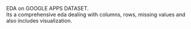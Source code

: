 EDA on GOOGLE APPS DATASET.
<br>
Its a comprehensive eda dealing with columns, rows, missing values and also includes visualization.
